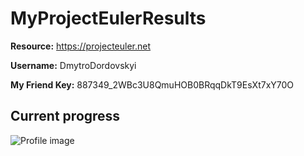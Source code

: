 # MyProjectEulerResults

**Resource:** https://projecteuler.net

**Username:** DmytroDordovskyi

**My Friend Key:** 887349_2WBc3U8QmuHOB0BRqqDkT9EsXt7xY70O


## Current progress
![Profile image](https://projecteuler.net/profile/DmytroDordovskyi.png)
